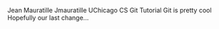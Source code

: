 Jean Mauratille Jmauratille
UChicago CS Git Tutorial
Git is pretty cool
Hopefully our last change...